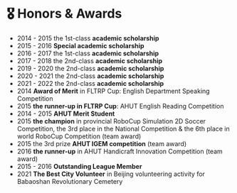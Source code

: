 # 🎖 Honors & Awards
- 2014 - 2015
the 1st-class **academic scholarship**
- 2015 - 2016
**Special academic scholarship**
- 2016 - 2017
the 1st-class **academic scholarship**
- 2017 - 2018
the 2nd-class **academic scholarship**
- 2019 - 2020
the 2nd-class **academic scholarship**
- 2020 - 2021
the 2nd-class **academic scholarship**
- 2021 - 2022
the 2nd-class **academic scholarship**
- 2014
**Award of Merit** in FLTRP Cup: English Department Speaking Competition
- 2015
**the runner-up in FLTRP Cup**: AHUT English Reading Competition
- 2014 - 2015
**AHUT Merit Student**
- 2015
**the champion** in provincial RoboCup Simulation 2D Soccer Competition, the 3rd place in the National Competition & the 6th place in world RoboCup Competition (team award)
- 2015
the 3rd prize
**AHUT IGEM competition** (team award)
- 2016
**the runner-up** in AHUT Handicraft Innovation Competition (team award)
- 2015 - 2016
**Outstanding League Member**
- 2021
**The Best City Volunteer** in Beijing volunteering activity for Babaoshan Revolutionary Cemetery